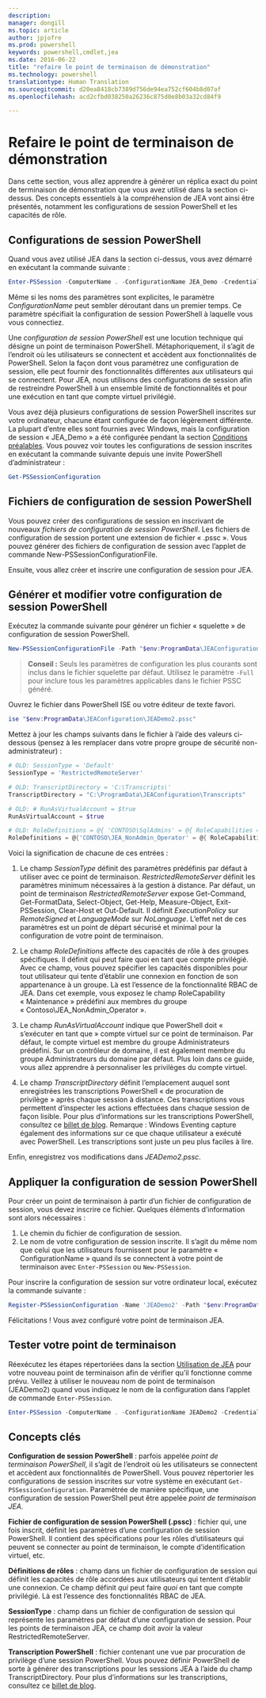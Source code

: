 ```yaml
---
description: 
manager: dongill
ms.topic: article
author: jpjofre
ms.prod: powershell
keywords: powershell,cmdlet,jea
ms.date: 2016-06-22
title: "refaire le point de terminaison de démonstration"
ms.technology: powershell
translationtype: Human Translation
ms.sourcegitcommit: d20ea8418cb7389d756de94ea752cf604b8d07af
ms.openlocfilehash: acd2cfbd038250a26236c875d0e8b03a32cd84f9

---
```


# Refaire le point de terminaison de démonstration
Dans cette section, vous allez apprendre à générer un réplica exact du point de terminaison de démonstration que vous avez utilisé dans la section ci-dessus.
Des concepts essentiels à la compréhension de JEA vont ainsi être présentés, notamment les configurations de session PowerShell et les capacités de rôle.

## Configurations de session PowerShell
Quand vous avez utilisé JEA dans la section ci-dessus, vous avez démarré en exécutant la commande suivante :

```PowerShell
Enter-PSSession -ComputerName . -ConfigurationName JEA_Demo -Credential $NonAdminCred
```

Même si les noms des paramètres sont explicites, le paramètre *ConfigurationName* peut sembler déroutant dans un premier temps.
Ce paramètre spécifiait la configuration de session PowerShell à laquelle vous vous connectiez.

Une *configuration de session PowerShell* est une locution technique qui désigne un point de terminaison PowerShell.
Métaphoriquement, il s’agit de l’endroit où les utilisateurs se connectent et accèdent aux fonctionnalités de PowerShell.
Selon la façon dont vous paramétrez une configuration de session, elle peut fournir des fonctionnalités différentes aux utilisateurs qui se connectent.
Pour JEA, nous utilisons des configurations de session afin de restreindre PowerShell à un ensemble limité de fonctionnalités et pour une exécution en tant que compte virtuel privilégié.

Vous avez déjà plusieurs configurations de session PowerShell inscrites sur votre ordinateur, chacune étant configurée de façon légèrement différente.
La plupart d’entre elles sont fournies avec Windows, mais la configuration de session « JEA_Demo » a été configurée pendant la section [Conditions préalables](prerequisites.md).
Vous pouvez voir toutes les configurations de session inscrites en exécutant la commande suivante depuis une invite PowerShell d’administrateur :

```PowerShell
Get-PSSessionConfiguration
```

## Fichiers de configuration de session PowerShell
Vous pouvez créer des configurations de session en inscrivant de nouveaux *fichiers de configuration de session PowerShell*.
Les fichiers de configuration de session portent une extension de fichier « .pssc ».
Vous pouvez générer des fichiers de configuration de session avec l’applet de commande New-PSSessionConfigurationFile.

Ensuite, vous allez créer et inscrire une configuration de session pour JEA.

## Générer et modifier votre configuration de session PowerShell
Exécutez la commande suivante pour générer un fichier « squelette » de configuration de session PowerShell.

```PowerShell
New-PSSessionConfigurationFile -Path "$env:ProgramData\JEAConfiguration\JEADemo2.pssc"
```

> **Conseil :** Seuls les paramètres de configuration les plus courants sont inclus dans le fichier squelette par défaut.
> Utilisez le paramètre `-Full` pour inclure tous les paramètres applicables dans le fichier PSSC généré.

Ouvrez le fichier dans PowerShell ISE ou votre éditeur de texte favori.

```PowerShell
ise "$env:ProgramData\JEAConfiguration\JEADemo2.pssc"
```

Mettez à jour les champs suivants dans le fichier à l’aide des valeurs ci-dessous (pensez à les remplacer dans votre propre groupe de sécurité non-administrateur) :

```PowerShell
# OLD: SessionType = 'Default'
SessionType = 'RestrictedRemoteServer'

# OLD: TranscriptDirectory = 'C:\Transcripts\'
TranscriptDirectory = "C:\ProgramData\JEAConfiguration\Transcripts"

# OLD: # RunAsVirtualAccount = $true
RunAsVirtualAccount = $true

# OLD: RoleDefinitions = @{ 'CONTOSO\SqlAdmins' = @{ RoleCapabilities = 'SqlAdministration' }; 'CONTOSO\ServerMonitors' = @{ VisibleCmdlets = 'Get-Process' } }
RoleDefinitions = @{'CONTOSO\JEA_NonAdmin_Operator' = @{ RoleCapabilities =  'Maintenance' }}
```

Voici la signification de chacune de ces entrées :

1.  Le champ *SessionType* définit des paramètres prédéfinis par défaut à utiliser avec ce point de terminaison.
*RestrictedRemoteServer* définit les paramètres minimum nécessaires à la gestion à distance.
Par défaut, un point de terminaison *RestrictedRemoteServer* expose Get-Command, Get-FormatData, Select-Object, Get-Help, Measure-Object, Exit-PSSession, Clear-Host et Out-Default.
Il définit *ExecutionPolicy* sur *RemoteSigned* et *LanguageMode* sur *NoLanguage*.
L’effet net de ces paramètres est un point de départ sécurisé et minimal pour la configuration de votre point de terminaison.

2.  Le champ *RoleDefinitions* affecte des capacités de rôle à des groupes spécifiques.
Il définit qui peut faire quoi en tant que compte privilégié.
Avec ce champ, vous pouvez spécifier les capacités disponibles pour tout utilisateur qui tente d’établir une connexion en fonction de son appartenance à un groupe.
Là est l’essence de la fonctionnalité RBAC de JEA.
Dans cet exemple, vous exposez le champ RoleCapability « Maintenance » prédéfini aux membres du groupe « Contoso\JEA_NonAdmin_Operator ».

3.  Le champ *RunAsVirtualAccount* indique que PowerShell doit « s’exécuter en tant que » compte virtuel sur ce point de terminaison.
Par défaut, le compte virtuel est membre du groupe Administrateurs prédéfini.
Sur un contrôleur de domaine, il est également membre du groupe Administrateurs du domaine par défaut.
Plus loin dans ce guide, vous allez apprendre à personnaliser les privilèges du compte virtuel.

4.  Le champ *TranscriptDirectory* définit l’emplacement auquel sont enregistrées les transcriptions PowerShell « de procuration de privilège » après chaque session à distance.
Ces transcriptions vous permettent d’inspecter les actions effectuées dans chaque session de façon lisible.
Pour plus d’informations sur les transcriptions PowerShell, consultez ce [billet de blog](http://blogs.msdn.com/b/powershell/archive/2015/06/09/powershell-the-blue-team.aspx).
Remarque : Windows Eventing capture également des informations sur ce que chaque utilisateur a exécuté avec PowerShell.
Les transcriptions sont juste un peu plus faciles à lire.

Enfin, enregistrez vos modifications dans *JEADemo2.pssc*.

## Appliquer la configuration de session PowerShell

Pour créer un point de terminaison à partir d’un fichier de configuration de session, vous devez inscrire ce fichier.
Quelques éléments d’information sont alors nécessaires :

1. Le chemin du fichier de configuration de session.
2. Le nom de votre configuration de session inscrite. Il s’agit du même nom que celui que les utilisateurs fournissent pour le paramètre « ConfigurationName » quand ils se connectent à votre point de terminaison avec `Enter-PSSession` ou `New-PSSession`.

Pour inscrire la configuration de session sur votre ordinateur local, exécutez la commande suivante :

```PowerShell
Register-PSSessionConfiguration -Name 'JEADemo2' -Path "$env:ProgramData\JEAConfiguration\JEADemo2.pssc"
```

Félicitations ! Vous avez configuré votre point de terminaison JEA.

## Tester votre point de terminaison
Réexécutez les étapes répertoriées dans la section [Utilisation de JEA](using-jea.md) pour votre nouveau point de terminaison afin de vérifier qu’il fonctionne comme prévu.
Veillez à utiliser le nouveau nom de point de terminaison (JEADemo2) quand vous indiquez le nom de la configuration dans l’applet de commande `Enter-PSSession`.

```PowerShell
Enter-PSSession -ComputerName . -ConfigurationName JEADemo2 -Credential $NonAdminCred
```

## Concepts clés
**Configuration de session PowerShell** : parfois appelée *point de terminaison PowerShell*, il s’agit de l’endroit où les utilisateurs se connectent et accèdent aux fonctionnalités de PowerShell.
Vous pouvez répertorier les configurations de session inscrites sur votre système en exécutant `Get-PSSessionConfiguration`.
Paramétrée de manière spécifique, une configuration de session PowerShell peut être appelée *point de terminaison JEA*.

**Fichier de configuration de session PowerShell (.pssc)** : fichier qui, une fois inscrit, définit les paramètres d’une configuration de session PowerShell.
Il contient des spécifications pour les rôles d’utilisateurs qui peuvent se connecter au point de terminaison, le compte d’identification virtuel, etc.     

**Définitions de rôles** : champ dans un fichier de configuration de session qui définit les capacités de rôle accordées aux utilisateurs qui tentent d’établir une connexion.
Ce champ définit *qui* peut faire *quoi* en tant que compte privilégié.
Là est l’essence des fonctionnalités RBAC de JEA.

**SessionType** : champ dans un fichier de configuration de session qui représente les paramètres par défaut d’une configuration de session.
Pour les points de terminaison JEA, ce champ doit avoir la valeur RestrictedRemoteServer.

**Transcription PowerShell** : fichier contenant une vue par procuration de privilège d’une session PowerShell.
Vous pouvez définir PowerShell de sorte à générer des transcriptions pour les sessions JEA à l’aide du champ TranscriptDirectory.
Pour plus d’informations sur les transcriptions, consultez ce [billet de blog](https://technet.microsoft.com/en-us/magazine/ff687007.aspx).




<!--HONumber=Jul16_HO1-->



